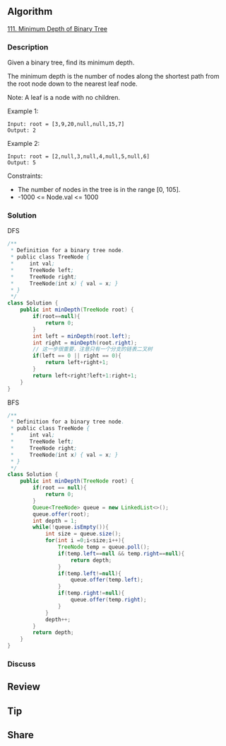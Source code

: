 ## Algorithm

[111. Minimum Depth of Binary Tree](https://leetcode.com/problems/minimum-depth-of-binary-tree/)

### Description

Given a binary tree, find its minimum depth.

The minimum depth is the number of nodes along the shortest path from the root node down to the nearest leaf node.

Note: A leaf is a node with no children.


Example 1:

```
Input: root = [3,9,20,null,null,15,7]
Output: 2
```

Example 2:

```
Input: root = [2,null,3,null,4,null,5,null,6]
Output: 5
```

Constraints:

- The number of nodes in the tree is in the range [0, 105].
- -1000 <= Node.val <= 1000

### Solution

DFS

```java
/**
 * Definition for a binary tree node.
 * public class TreeNode {
 *     int val;
 *     TreeNode left;
 *     TreeNode right;
 *     TreeNode(int x) { val = x; }
 * }
 */
class Solution {
    public int minDepth(TreeNode root) {
        if(root==null){
            return 0;
        }
        int left = minDepth(root.left);
        int right = minDepth(root.right);
        // 这一步很重要，注意只有一个分支的链表二叉树
        if(left == 0 || right == 0){
            return left+right+1;
        }
        return left<right?left+1:right+1;
    }
}
```

BFS

```java
/**
 * Definition for a binary tree node.
 * public class TreeNode {
 *     int val;
 *     TreeNode left;
 *     TreeNode right;
 *     TreeNode(int x) { val = x; }
 * }
 */
class Solution {
    public int minDepth(TreeNode root) {
        if(root == null){
            return 0;
        }
        Queue<TreeNode> queue = new LinkedList<>();
        queue.offer(root);
        int depth = 1;
        while(!queue.isEmpty()){
            int size = queue.size();
            for(int i =0;i<size;i++){
                TreeNode temp = queue.poll();
                if(temp.left==null && temp.right==null){
                    return depth;
                }
                if(temp.left!=null){
                    queue.offer(temp.left);
                }
                if(temp.right!=null){
                    queue.offer(temp.right);
                }
            }
            depth++;
        }
        return depth;
    }
}
```

### Discuss

## Review


## Tip


## Share
